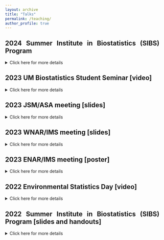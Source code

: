 ```yaml
---
layout: archive
title: "Talks"
permalink: /teaching/
author_profile: true
---
```


<style>
body {
text-align: justify}
</style>

## 2024 Summer Institute in Biostatistics (SIBS) Program 

<details>
<summary>Click here for more details</summary>
<br>

Introduction to linear algebra: <a href="https://soumikp.github.io/files/2024_06_25_bdsi.pdf">slides</a>

This Summer Institute in Biostatistics (SIBS) program is sponsored by the National Heart, Lung, and Blood Institute (NHLBI), grant R25HL147207, with the intent to introduce undergrad students to the field of biostatistics. Courses will include data collected in studies of heart, lung, blood, and sleep disorders. To learn more about our sister programs, please visit the NHLBI SIBS program website.    
</details>


## 2023 UM Biostatistics Student Seminar [video]
<details>
<summary>Click here for more details</summary>
<br>
<iframe width="560" height="315" src="https://www.youtube.com/embed/pMH_g-yz7Gk?si=toJ362Wvae4YAeeW&amp;start=2954" title="YouTube video player" frameborder="0" allow="accelerometer; autoplay; clipboard-write; encrypted-media; gyroscope; picture-in-picture; web-share" allowfullscreen></iframe>
</details>


## 2023 JSM/ASA meeting [slides]
<details>
<summary>Click here for more details</summary>
<br>
Please find my slides <a href="https://soumikp.github.io/files/2023_jsm_soumikp.pdf">here</a>!
</details>

## 2023 WNAR/IMS meeting [slides]
<details>
<summary>Click here for more details</summary>
<br>
Please find my slides <a href="https://soumikp.github.io/files/2023_wnar_soumikp.pdf">here</a>!
</details>

## 2023 ENAR/IMS meeting [poster]
<details>
<summary>Click here for more details</summary>
<br>
Please find my poster <a href="https://soumikp.github.io/files/2023_enar_soumikp.pdf">here</a>!
</details>

## 2022 Environmental Statistics Day [video]

<details>
<summary>Click here for more details</summary>
<br>
<iframe width="560" height="315" src="https://www.youtube.com/embed/hGj3NkqDFRk?si=WC419ypWdjdIhN_e&amp;start=7752" title="YouTube video player" frameborder="0" allow="accelerometer; autoplay; clipboard-write; encrypted-media; gyroscope; picture-in-picture; web-share" allowfullscreen></iframe>
</details>



## 2022 Summer Institute in Biostatistics (SIBS) Program [slides and handouts]

<details>
<summary>Click here for more details</summary>
<br>
In the summer of 2022, I taught a wonderful cohort of undergraduate trainees at the <a href="https://sph.umich.edu/bdsi/">Big Data Summer Institute</a>, a SIBS program that is hosted by the University of Michigan School of Public Health. All coursework takes place at the school, on the University of Michigan campus in Ann Arbor, Michigan. 

I taught two introductory courses, on linear regression and probability theory. You can find the relevant resources linked below. 
<br>
1. Introduction to linear regression: <a href="https://rpubs.com/soumikp/bdsi2022LinRegSlides">slides</a> and <a href="https://rpubs.com/soumikp/bdsi2022LinRegHandout">handouts</a>.
<br>
2. Introduction to probability theory: <a href="https://rpubs.com/soumikp/bdsi2022ProbSlides">slides</a> and <a href="https://rpubs.com/soumikp/bdsi2022ProbHandout">handouts</a>.
<br>

This Summer Institute in Biostatistics (SIBS) program is sponsored by the National Heart, Lung, and Blood Institute (NHLBI), grant R25HL147207, with the intent to introduce undergrad students to the field of biostatistics. Courses will include data collected in studies of heart, lung, blood, and sleep disorders. To learn more about our sister programs, please visit the NHLBI SIBS program website.    
</details>
